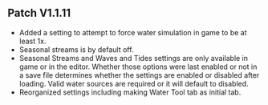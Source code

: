 ﻿## Patch V1.1.11
* Added a setting to attempt to force water simulation in game to be at least 1x.
* Seasonal streams is by default off.
* Seasonal Streams and Waves and Tides settings are only available in game or in the editor. Whether those options were last enabled or not in a save file determines whether the settings are enabled or disabled after loading. Valid water sources are required or it will default to disabled.
* Reorganized settings including making Water Tool tab as initial tab.